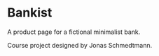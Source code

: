 # Bankist

A product page for a fictional minimalist bank.

Course project designed by Jonas Schmedtmann.
